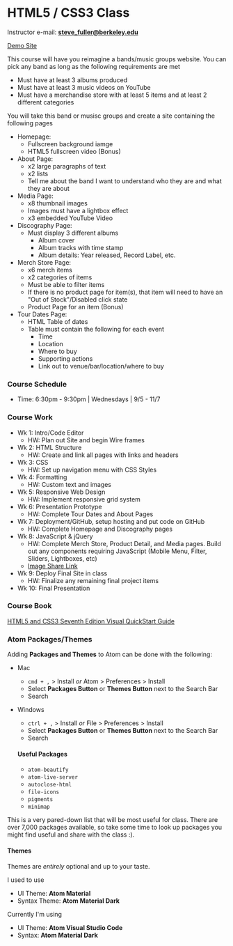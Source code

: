 # HTML5 / CSS3 Class

Instructor e-mail: **steve_fuller@berkeley.edu**

[Demo Site](https://www.williamsfuller.com/projects/deftones-site/)

This course will have you reimagine a bands/music groups website. You can pick any band as long as the following requirements are met

* Must have at least 3 albums produced
* Must have at least 3 music videos on YouTube
* Must have a merchandise store with at least 5 items and at least 2 different categories

You will take this band or musisc groups and create a site containing the following pages

* Homepage:
  * Fullscreen background iamge
  * HTML5 fullscreen video (Bonus)
* About Page:
  * x2 large paragraphs of text
  * x2 lists
  * Tell me about the band I want to understand who they are and what they are about
* Media Page:
  * x8 thumbnail images
  * Images must have a lightbox effect 
  * x3 embedded YouTube Video
* Discography Page:
  * Must display 3 different albums
    * Album cover
    * Album tracks with time stamp
    * Album details: Year released, Record Label, etc.
* Merch Store Page:
  * x6 merch items
  * x2 categories of items
  * Must be able to filter items
  * If there is no product page for item(s), that item will need to have an "Out of Stock"/Disabled click state
  * Product Page for an item (Bonus)
* Tour Dates Page:
  * HTML Table of dates
  * Table must contain the following for each event
    * Time
    * Location
    * Where to buy
    * Supporting actions
    * Link out to venue/bar/location/where to buy


### Course Schedule

* Time: 6:30pm - 9:30pm | Wednesdays | 9/5 - 11/7

### Course Work

* Wk 1: Intro/Code Editor
  * HW: Plan out Site and begin Wire frames
* Wk 2: HTML Structure
  * HW: Create and link all pages with links and headers
* Wk 3: CSS
  * HW: Set up navigation menu with CSS Styles
* Wk 4: Formatting
  * HW: Custom text and images
* Wk 5: Responsive Web Design
  * HW: Implement responsive grid system
* Wk 6: Presentation Prototype
  * HW: Complete Tour Dates and About Pages
* Wk 7: Deployment/GitHub, setup hosting and put code on GitHub
  * HW: Complete Homepage and Discography pages
* Wk 8: JavaScript & jQuery
  * HW: Complete Merch Store, Product Detail, and Media pages. Build out any components requiring JavaScript (Mobile Menu, Filter, Sliders, Lightboxes, etc)
  * [Image Share Link](https://drive.google.com/drive/folders/1hUSS0cFo8olYPWZ1Ga0gIcTG8E-409F6?usp=sharing)
* Wk 9: Deploy Final Site in class
  * HW: Finalize any remaining final project items
* Wk 10: Final Presentation


### Course Book

[HTML5 and CSS3 Seventh Edition Visual QuickStart Guide](https://github.com/qcgm1978/html5-css3/blob/master/HTML5%20and%20CSS3%20Seventh%20Edition%20Visual%20QuickStart%20Guide.Dec.2011.pdf)

### Atom Packages/Themes

Adding **Packages and Themes** to Atom can be done with the following:

* Mac
  * `cmd + ,` > Install *or* Atom > Preferences > Install
  * Select **Packages Button** or **Themes Button** next to the Search Bar
  * Search
* Windows
  * `ctrl + ,` > Install *or* File > Preferences > Install
  * Select **Packages Button** or **Themes Button** next to the Search Bar
  * Search 
  
  #### Useful Packages
  
  * `atom-beautify`
  * `atom-live-server`
  * `autoclose-html`
  * `file-icons`
  * `pigments`
  * `minimap`
  
This is a very pared-down list that will be most useful for class. There are over 7,000 packages available, so take some time to look up packages you might find useful and share with the class :). 
  
  #### Themes
  
  Themes are *entirely* optional and up to your taste. 
  
  I used to use 
  * UI Theme: **Atom Material**
  * Syntax Theme: **Atom Material Dark**
  
  Currently I'm using 
  * UI Theme: **Atom Visual Studio Code**
  * Syntax: **Atom Material Dark**
  
  
  
 
